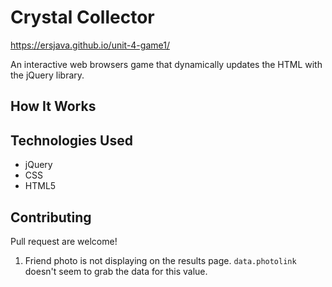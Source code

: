 # Crystal Collector
https://ersjava.github.io/unit-4-game1/

An interactive web browsers game that dynamically updates the HTML with the jQuery library.

## How It Works


## Technologies Used
* jQuery
* CSS
* HTML5

## Contributing
Pull request are welcome!

1. Friend photo is not displaying on the results page. `data.photolink` doesn't seem to grab the data for this value. 